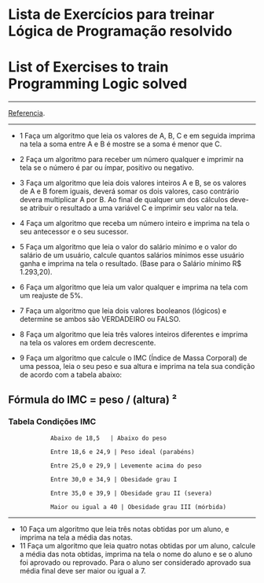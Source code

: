 # Lista de Exercícios para treinar Lógica de Programação resolvido
# List of Exercises to train Programming Logic solved
***
[Referencia](https://www.dio.me/articles/lista-de-exercicios-para-treinar-logica-de-programacao).

***
- 1 Faça um algoritmo que leia os valores de A, B, C e em seguida imprima na tela a soma entre A e B é mostre se a soma é menor que C.

- 2 Faça um algoritmo para receber um número qualquer e imprimir na tela se o número é par ou ímpar, positivo ou negativo.

- 3 Faça um algoritmo que leia dois valores inteiros A e B, se os valores de A e B forem iguais, deverá somar os dois valores, 
    caso contrário devera multiplicar A por B. Ao final de qualquer um dos cálculos deve-se atribuir o resultado a uma variável C e
    imprimir seu valor na tela.

- 4 Faça um algoritmo que receba um número inteiro e imprima na tela o seu antecessor e o seu sucessor.

- 5 Faça um algoritmo que leia o valor do salário mínimo e o valor do salário de um usuário, calcule quantos salários mínimos esse 
    usuário ganha e imprima na tela o resultado. (Base para o Salário mínimo R$ 1.293,20).

- 6  Faça um algoritmo que leia um valor qualquer e imprima na tela com um reajuste de 5%.

- 7 Faça um algoritmo que leia dois valores booleanos (lógicos) e determine se ambos são VERDADEIRO ou FALSO.
- 8 Faça um algoritmo que leia três valores inteiros diferentes e imprima na tela os valores em ordem decrescente.
- 9 Faça um algoritmo que calcule o IMC (Índice de Massa Corporal) de uma pessoa, leia o seu peso e sua altura e imprima na tela sua condição 
    de acordo com a tabela abaixo:
## Fórmula do IMC = peso / (altura) ²
### Tabela Condições IMC


                Abaixo de 18,5   | Abaixo do peso          

                Entre 18,6 e 24,9 | Peso ideal (parabéns)  

                Entre 25,0 e 29,9 | Levemente acima do peso

                Entre 30,0 e 34,9 | Obesidade grau I 

                Entre 35,0 e 39,9 | Obesidade grau II (severa)

                Maior ou igual a 40 | Obesidade grau III (mórbida)

***
- 10 Faça um algoritmo que leia três notas obtidas por um aluno, e imprima na tela a média das notas.
- 11 Faça um algoritmo que leia quatro notas obtidas por um aluno, calcule a média das nota obtidas, imprima na tela o nome do aluno e 
  se o aluno foi aprovado ou reprovado. Para o aluno ser considerado aprovado sua média final deve ser maior ou igual a 7.